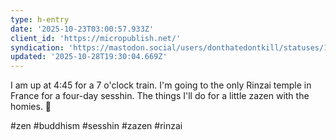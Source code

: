 ```yaml
---
type: h-entry
date: '2025-10-23T03:00:57.933Z'
client_id: 'https://micropublish.net/'
syndication: 'https://mastodon.social/users/donthatedontkill/statuses/115453446715122329'
updated: '2025-10-28T19:30:04.669Z'
---
```

I am up at 4:45 for a 7 o'clock train. I'm going to the only Rinzai temple in France for a four-day sesshin. The things I'll do for a little zazen with the homies. 🤦

#zen #buddhism #sesshin #zazen #rinzai
